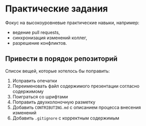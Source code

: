 # Практические задания

Фокус на высокоуровневые практические навыки, например:
* ведение pull requests,
* синхронизация изменений коллег,
* разрешение конфликтов.

## Привести в порядок репозиторий

Список вещей, которые хотелось бы поправить:

1. Исправить опечатки
2. Переименовать файл содержимого презентации согласно содержимому
2. Поиграться со шрифтами
2. Поправить двухколоночную разметку
3. Добавить `CONTRIBUTING.md` с описанием процесса внесения изменений
4. Добавить `.gitignore` с корректным содержимым
